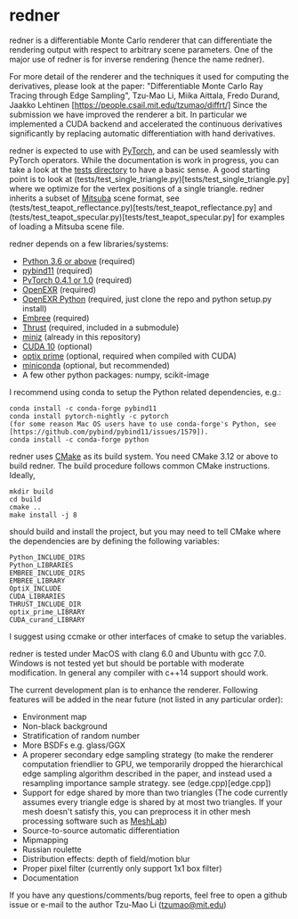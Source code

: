 # redner

redner is a differentiable Monte Carlo renderer that can differentiate the rendering output with respect to arbitrary scene parameters.
One of the major use of redner is for inverse rendering (hence the name redner).

For more detail of the renderer and the techniques it used for computing the derivatives, please
look at the paper:
"Differentiable Monte Carlo Ray Tracing through Edge Sampling", Tzu-Mao Li, Miika Aittala, Fredo Durand, Jaakko Lehtinen
[https://people.csail.mit.edu/tzumao/diffrt/]
Since the submission we have improved the renderer a bit. In particular we implemented a CUDA backend and accelerated
the continuous derivatives significantly by replacing automatic differentiation with hand derivatives.

redner is expected to use with [PyTorch](https://pytorch.org/), and can be used seamlessly with PyTorch operators.
While the documentation is work in progress, you can take a look at the [tests directory](tests) to have a basic sense.
A good starting point is to look at (tests/test_single_triangle.py)[tests/test_single_triangle.py] where we optimize for the vertex positions of a single triangle.
redner inherits a subset of [Mitsuba](http://www.mitsuba-renderer.org) scene format,
see (tests/test_teapot_reflectance.py)[tests/test_teapot_reflectance.py] and (tests/test_teapot_specular.py)[tests/test_teapot_specular.py] for examples of loading a Mitsuba scene file.

redner depends on a few libraries/systems:
- [Python 3.6 or above](https://www.python.org) (required)
- [pybind11](https://github.com/pybind/pybind11) (required)
- [PyTorch 0.4.1 or 1.0](https://pytorch.org) (required)
- [OpenEXR](https://github.com/openexr/openexr) (required)
- [OpenEXR Python](https://github.com/jamesbowman/openexrpython) (required, just clone the repo and python setup.py install)
- [Embree](https://embree.github.io) (required)
- [Thrust](https://thrust.github.io) (required, included in a submodule)
- [miniz](https://github.com/richgel999/miniz) (already in this repository)
- [CUDA 10](https://developer.nvidia.com/cuda-downloads) (optional)
- [optix prime](https://developer.nvidia.com/optix) (optional, required when compiled with CUDA)
- [miniconda](https://conda.io/miniconda.html) (optional, but recommended)
- A few other python packages: numpy, scikit-image

I recommend using conda to setup the Python related dependencies, e.g.:
```
conda install -c conda-forge pybind11
conda install pytorch-nightly -c pytorch
(for some reason Mac OS users have to use conda-forge's Python, see [https://github.com/pybind/pybind11/issues/1579]).
conda install -c conda-forge python
```

redner uses [CMake](https://cmake.org) as its build system. You need CMake 3.12 or above to build redner.
The build procedure follows common CMake instructions.
Ideally,
```
mkdir build
cd build
cmake ..
make install -j 8
```
should build and install the project, but you may need to tell CMake where the dependencies are by defining
the following variables:
```
Python_INCLUDE_DIRS
Python_LIBRARIES
EMBREE_INCLUDE_DIRS
EMBREE_LIBRARY
OptiX_INCLUDE
CUDA_LIBRARIES
THRUST_INCLUDE_DIR
optix_prime_LIBRARY
CUDA_curand_LIBRARY
```
I suggest using ccmake or other interfaces of cmake to setup the variables.

redner is tested under MacOS with clang 6.0 and Ubuntu with gcc 7.0. Windows is not tested yet but should be
portable with moderate modification. In general any compiler with c++14 support should work.

The current development plan is to enhance the renderer. Following features will be added in the near future (not listed in any particular order):
- Environment map
- Non-black background
- Stratification of random number
- More BSDFs e.g. glass/GGX
- A properer secondary edge sampling strategy 
  (to make the renderer computation friendlier to GPU, we temporarily dropped the hierarchical edge sampling algorithm described in the paper, and instead used a resampling importance sample strategy.
   see (edge.cpp)[edge.cpp])
- Support for edge shared by more than two triangles
  (The code currently assumes every triangle edge is shared by at most two triangles.
   If your mesh doesn't satisfy this, you can preprocess it in other mesh processing software such as [MeshLab](http://www.meshlab.net))
- Source-to-source automatic differentiation
- Mipmapping
- Russian roulette
- Distribution effects: depth of field/motion blur
- Proper pixel filter (currently only support 1x1 box filter)
- Documentation

If you have any questions/comments/bug reports, feel free to open a github issue or e-mail to the author
Tzu-Mao Li (tzumao@mit.edu)
